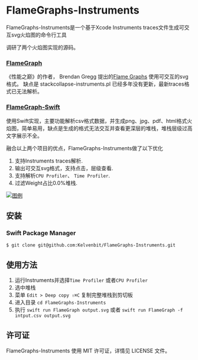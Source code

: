 # FlameGraphs-Instruments


FlameGraphs-Instruments是一个基于Xcode Instruments traces文件生成可交互svg火焰图的命令行工具

调研了两个火焰图实现的源码。


### [FlameGraph](https://github.com/brendangregg/FlameGraph)



《性能之巅》的作者， Brendan Gregg 提出的[Flame Graphs](https://www.brendangregg.com/flamegraphs.html) 使用可交互的svg格式。
缺点是 stackcollapse-instruments.pl 已经多年没有更新，最新traces格式已无法解析。


### [FlameGraph-Swift](https://github.com/lennet/FlameGraph)



使用Swift实现，主要功能解析csv格式数据，并生成png、jpg、pdf、html格式火焰图，简单易用，缺点是生成的格式无法交互并查看更深层的堆栈，堆栈层级过高文字展示不全。


融合以上两个项目的优点，FlameGraphs-Instruments做了以下优化
1. 支持Instruments traces解析.
2. 输出可交互svg格式，支持点击，层级查看.
3. 支持解析`CPU Profiler`、 `Time Profiler`.
4. 过滤Weight占比0.0%堆栈.


[![图例](https://github.com/Kelvenbit/FlameGraphs-Instruments/blob/main/example/output.svg)](https://github.com/Kelvenbit/FlameGraphs-Instruments/blob/main/example/output.svg)



## 安装


### Swift Package Manager
```
$ git clone git@github.com:Kelvenbit/FlameGraphs-Instruments.git
```

## 使用方法

1. 运行Instruments并选择`Time Profiler` 或者`CPU Profiler`
2. 选中堆栈
3. 菜单 `Edit > Deep copy ⇧⌘C` 复制完整堆栈到剪切板 
4. 进入目录     `cd FlameGraphs-Instruments`
5. 执行 `swift run FlameGraph output.svg` 或者 `swift run FlameGraph -f intput.csv output.svg`




## 许可证 

FlameGraphs-Instruments 使用 MIT 许可证，详情见 LICENSE 文件。
